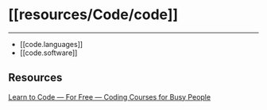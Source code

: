 # [[resources/Code/code]]

---

- [[code.languages]]
- [[code.software]]

## Resources

[Learn to Code — For Free — Coding Courses for Busy People](https://www.freecodecamp.org/)
